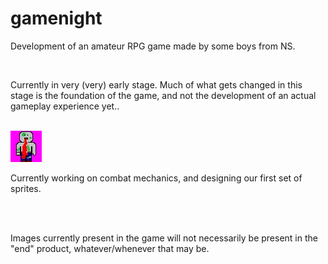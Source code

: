 # gamenight

Development of an amateur RPG game made by some boys from NS.

<br>

Currently in very (very) early stage.  Much of what gets changed in this stage is the foundation of the game, and not the development of an actual gameplay experience yet..

<br>

<img src="assets/zombie.bmp">

Currently working on combat mechanics, and designing our first set of sprites.

<br>
<br>

Images currently present in the game will not necessarily be present in the "end" product, whatever/whenever that may be.

<br>
<br>

